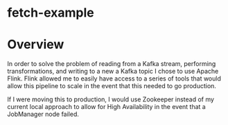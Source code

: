 # fetch-example

# Overview
In order to solve the problem of reading from a Kafka stream, performing transformations, and writing to a new a Kafka topic I chose to use Apache Flink.
Flink allowed me to easily have access to a series of tools that would allow this pipeline to scale in the event that this needed to go production.

If I were moving this to production, I would use Zookeeper instead of my current local approach to allow for High Availability in the event that a JobManager node failed. 